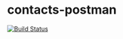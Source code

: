 # contacts-postman
[![Build Status](http://40.80.150.178:9988/buildStatus/icon?job=contacts-postman-git)](http://40.80.150.178:9988/job/contacts-postman-git/)

